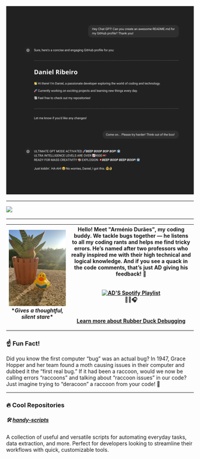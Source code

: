 <picture>
    <source media="(prefers-color-scheme: dark)" srcset="images/gpt_dark.jpg">
    <source media="(prefers-color-scheme: light)" srcset="images/gpt_light.jpg">
    <img alt="Theme-based image" src="images/gpt_dark.jpg">
</picture>

---

<a target="_blank" href="https://www.linkedin.com/in/dmoreiraribeiro/"> <img src="https://img.shields.io/badge/linkedin-%230077B5.svg?&style=for-the-badge&logo=linkedin&logoColor=white" /> </a>

---

| ![Rubberduck](images/rubberduck.jpg) <br> \**Gives a thoughtful, silent stare*\* | Hello! Meet "Arménio Durães", my coding buddy. We tackle bugs together — he listens to all my coding rants and helps me find tricky errors. He’s named after two professors who really inspired me with their high technical and logical knowledge. And if you see a quack in the code comments, that’s just AD giving his feedback! 🦆 <br> <br> <br> <a href="https://open.spotify.com/playlist/48RttvOcYG5VgAj6RrT2eu?utm_source=generator" target="_blank"><img src="https://img.shields.io/badge/Spotify-1ED760?style=for-the-badge&logo=spotify&logoColor=white" alt="AD'S Spotify Playlist" /></a> <br>🦆🎶🎧 <br> <br> <br> [Learn more about Rubber Duck Debugging](https://rubberduckdebugging.com/)|
|--------------------------------------|----------------------------------------------------------------------------------------------------------------------------------------------------|

---

### ☝️ Fun Fact!

Did you know the first computer “bug” was an actual bug? In 1947, Grace Hopper and her team found a moth causing issues in their computer and dubbed it the “first real bug.”
If it had been a raccoon, would we now be calling errors “raccoons” and talking about “raccoon issues” in our code?
Just imagine trying to “deracoon” a raccoon from your code! 🦝

---

### 🔥 Cool Repositories

##### 🛠️ [handy-scripts](https://github.com/danielmribeiro/handy-scripts)
A collection of useful and versatile scripts for automating everyday tasks, data extraction, and more. Perfect for developers looking to streamline their workflows with quick, customizable tools.
